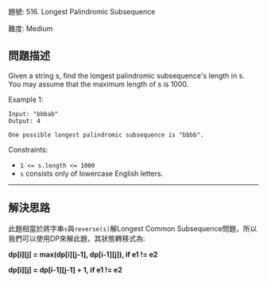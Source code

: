 題號: 516. Longest Palindromic Subsequence

難度: Medium

## 問題描述
Given a string s, find the longest palindromic subsequence's length in s. You may assume that the maximum length of s is 1000.

Example 1:

```
Input: "bbbab"
Output: 4

One possible longest palindromic subsequence is "bbbb".
```

Constraints:
- `1 <= s.length <= 1000`
- `s` consists only of lowercase English letters.


---
## 解決思路
此題相當於將字串`s`與`reverse(s)`解Longest Common Subsequence問題，所以我們可以使用DP來解此題，其狀態轉移式為:

**dp[i][j] = max(dp[i][j-1], dp[i-1][j]), if e1 != e2**

**dp[i][j] = dp[i-1][j-1] + 1, if e1 != e2**
